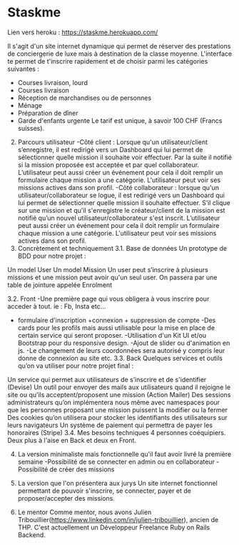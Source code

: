 # Staskme

Lien vers heroku : https://staskme.herokuapp.com/

Il s'agit d'un site internet dynamique qui permet de réserver des prestations de conciergerie de luxe mais à destination de la classe moyenne. L'interface te permet de t'inscrire rapidement et de choisir parmi les catégories suivantes :

- Courses livraison, lourd
- Courses livraison
- Réception de marchandises ou de personnes
- Ménage
- Préparation de dîner
- Garde d'enfants urgente
Le tarif est unique, à savoir 100 CHF (Francs suisses).

2. Parcours utilisateur
-Côté client : Lorsque qu'un utilisateur/client s’enregistre, il est redirigé vers un Dashboard qui lui permet de sélectionner quelle mission il souhaite voir effectuer. Par la suite il notifié si la mission proposée est acceptée et par quel collaborateur. L’utilisateur peut aussi créer un événement pour cela il doit remplir un formulaire chaque mission a une catégorie. L'utilisateur peut voir ses missions actives dans son profil.
-Côté collaborateur : lorsque qu'un utilisateur/collaborateur se logue, il est redirigé vers un Dashboard qui lui permet de sélectionner quelle mission il souhaite effectuer. S’il clique sur une mission et qu'il s'enregistre le créateur/client de la mission est notifié qu’un nouvel utilisateur/collaborateur s'est inscrit. L’utilisateur peut aussi créer un événement pour cela il doit remplir un formulaire chaque mission a une catégorie. L'utilisateur peut voir ses missions actives dans son profil.
3. Concrètement et techniquement
3.1. Base de données
Un prototype de BDD pour notre projet :

Un model User
Un model Mission
Un user peut s’inscrire à plusieurs missions et une mission peut avoir qu'un seul user. On passera par une table de jointure appelée Enrolment

3.2. Front
-Une première page qui vous obligera à vous inscrire pour acceder à tout.
ie : Fb, Insta etc...
- formulaire d'inscription +connexion + suppression de compte
-Des cards pour les profils mais aussi utilisable pour la mise en place de certain service qui seront proposer.
-Utilisation d'un Kit UI et/ou Bootstrap pour du responsive design.
-Ajout de slider ou d'animation en js.
-Le changement de leurs coordonnées sera autorisé y compris leur donne de connexion au site etc.
3.3. Back
Quelques services et outils qu’on va utiliser pour notre projet final :

Un service qui permet aux utilisateurs de s’inscrire et de s'identifier (Devise)
Un outil pour envoyer des mails aux utilisateurs quand il rejoigne le site ou qu’ils acceptent/proposent une mission (Action Mailer)
Des sessions administrateurs qu’on implémentera nous même avec namespaces pour que les personnes proposant une mission puissent la modifier ou la fermer
Des cookies qu’on utilisera pour stocker les identifiants des utilisateurs sur leurs navigateurs
Un système de paiement qui permettra de payer les honoraires (Stripe)
3.4. Mes besoins techniques
4 personnes coéquipiers. Deux plus à l'aise en Back et deux en Front.

4. La version minimaliste mais fonctionnelle qu'il faut avoir livré la première semaine
-Possibilité de se connecter en admin ou en collaborateur
-Possibilité de créer des missions
5. La version que l'on présentera aux jurys
Un site internet fonctionnel permettant de pouvoir s'inscrire, se connecter, payer et de proposer/accepter des missions.

6. Le mentor
Comme mentor, nous avons Julien Tribouillier(https://www.linkedin.com/in/julien-tribouillier), ancien de THP. C'est actuellement un Développeur Freelance Ruby on Rails Backend.


